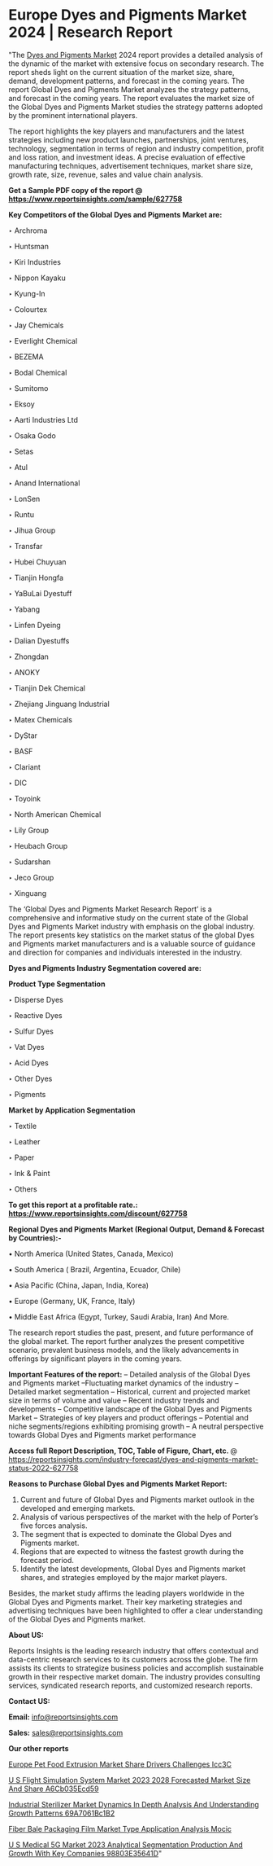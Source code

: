 # Europe Dyes and Pigments Market 2024 | Research Report

"The <a href=https://www.reportsinsights.com/sample/627758>Dyes and Pigments Market</a> 2024 report provides a detailed analysis of the dynamic of the market with extensive focus on secondary research. The report sheds light on the current situation of the market size, share, demand, development patterns, and forecast in the coming years. The report Global Dyes and Pigments Market analyzes the strategy patterns, and forecast in the coming years. The report evaluates the market size of the Global Dyes and Pigments Market studies the strategy patterns adopted by the prominent international players.

The report highlights the key players and manufacturers and the latest strategies including new product launches, partnerships, joint ventures, technology, segmentation in terms of region and industry competition, profit and loss ration, and investment ideas. A precise evaluation of effective manufacturing techniques, advertisement techniques, market share size, growth rate, size, revenue, sales and value chain analysis.

<strong>Get a Sample PDF copy of the report @ <a href=https://www.reportsinsights.com/sample/627758 style=color:#0000ff;>https://www.reportsinsights.com/sample/627758</a></strong>

<strong>Key Competitors of the Global Dyes and Pigments Market are:</strong>

‣ Archroma

‣ Huntsman

‣ Kiri Industries

‣ Nippon Kayaku

‣ Kyung-In

‣ Colourtex

‣ Jay Chemicals

‣ Everlight Chemical

‣ BEZEMA

‣ Bodal Chemical

‣ Sumitomo

‣ Eksoy

‣ Aarti Industries Ltd

‣ Osaka Godo

‣ Setas

‣ Atul

‣ Anand International

‣ LonSen

‣ Runtu

‣ Jihua Group

‣ Transfar

‣ Hubei Chuyuan

‣ Tianjin Hongfa

‣ YaBuLai Dyestuff

‣ Yabang

‣ Linfen Dyeing

‣ Dalian Dyestuffs

‣ Zhongdan

‣ ANOKY

‣ Tianjin Dek Chemical

‣ Zhejiang Jinguang Industrial

‣ Matex Chemicals

‣ DyStar

‣ BASF

‣ Clariant

‣ DIC

‣ Toyoink

‣ North American Chemical

‣ Lily Group

‣ Heubach Group

‣ Sudarshan

‣ Jeco Group

‣ Xinguang

The ‘Global Dyes and Pigments Market Research Report’ is a comprehensive and informative study on the current state of the Global Dyes and Pigments Market industry with emphasis on the global industry. The report presents key statistics on the market status of the global Dyes and Pigments market manufacturers and is a valuable source of guidance and direction for companies and individuals interested in the industry.

<strong>Dyes and Pigments Industry Segmentation covered are:</strong>

<strong>Product Type Segmentation</strong>

‣    Disperse Dyes

‣ Reactive Dyes

‣ Sulfur Dyes

‣ Vat Dyes

‣ Acid Dyes

‣ Other Dyes

‣ Pigments

<strong>Market by Application Segmentation</strong>

‣   Textile

‣ Leather

‣ Paper

‣ Ink & Paint

‣ Others

<strong>To get this report at a profitable rate.: <a href=https://www.reportsinsights.com/discount/627758 style=color:#0000ff;>https://www.reportsinsights.com/discount/627758</a></strong>

<strong>Regional Dyes and Pigments Market (Regional Output, Demand &amp; Forecast by Countries):-</strong>

• North America (United States, Canada, Mexico)

• South America ( Brazil, Argentina, Ecuador, Chile)

• Asia Pacific (China, Japan, India, Korea)

• Europe (Germany, UK, France, Italy)

• Middle East Africa (Egypt, Turkey, Saudi Arabia, Iran) And More.

The research report studies the past, present, and future performance of the global market. The report further analyzes the present competitive scenario, prevalent business models, and the likely advancements in offerings by significant players in the coming years.

<strong>Important Features of the report:</strong>
– Detailed analysis of the Global Dyes and Pigments market
–Fluctuating market dynamics of the industry
–Detailed market segmentation
– Historical, current and projected market size in terms of volume and value
– Recent industry trends and developments
– Competitive landscape of the Global Dyes and Pigments Market
– Strategies of key players and product offerings
– Potential and niche segments/regions exhibiting promising growth
– A neutral perspective towards Global Dyes and Pigments market performance

<strong>Access full Report Description, TOC, Table of Figure, Chart, etc. </strong>@   <a href=https://reportsinsights.com/industry-forecast/dyes-and-pigments-market-status-2022-627758 style=color:#0000ff;>https://reportsinsights.com/industry-forecast/dyes-and-pigments-market-status-2022-627758</a>

<strong>Reasons to Purchase Global Dyes and Pigments Market Report:</strong>
1. Current and future of Global Dyes and Pigments market outlook in the developed and emerging markets.
2. Analysis of various perspectives of the market with the help of Porter’s five forces analysis.
3. The segment that is expected to dominate the Global Dyes and Pigments market.
4. Regions that are expected to witness the fastest growth during the forecast period.
5. Identify the latest developments, Global Dyes and Pigments market shares, and strategies employed by the major market players.

Besides, the market study affirms the leading players worldwide in the Global Dyes and Pigments market. Their key marketing strategies and advertising techniques have been highlighted to offer a clear understanding of the Global Dyes and Pigments market.

<strong><strong>About US</strong>:</strong>

Reports Insights is the leading research industry that offers contextual and data-centric research services to its customers across the globe. The firm assists its clients to strategize business policies and accomplish sustainable growth in their respective market domain. The industry provides consulting services, syndicated research reports, and customized research reports.

<strong>Contact US:</strong>

<p class=><b>Email:</b> <a href=mailto:info@reportsinsights.com>info@reportsinsights.com</a></p>
<p class=><b>Sales:</b> <a href=mailto:sales@reportsinsights.com>sales@reportsinsights.com</a></p>

<strong>Our other reports</strong>

<a href=https://www.linkedin.com/pulse/europe-pet-food-extrusion-market-share-drivers-challenges-icc3c/>Europe Pet Food Extrusion Market Share Drivers Challenges Icc3C</a>

<a href=https://medium.com/@sakshi.reportsinsights/u-s-flight-simulation-system-market-2023-2028-forecasted-market-size-and-share-a6cb035ecd59>U S Flight Simulation System Market 2023 2028 Forecasted Market Size And Share A6Cb035Ecd59</a>

<a href=https://medium.com/@aaradhyashinde84758/industrial-sterilizer-market-dynamics-in-depth-analysis-and-understanding-growth-patterns-69a7061bc1b2>Industrial Sterilizer Market Dynamics In Depth Analysis And Understanding Growth Patterns 69A7061Bc1B2</a>

<a href=https://www.linkedin.com/pulse/fiber-bale-packaging-film-market-type-application-analysis-mocic/>Fiber Bale Packaging Film Market Type Application Analysis Mocic</a>

<a href=https://medium.com/@akitotamura255/u-s-medical-5g-market-2023-analytical-segmentation-production-and-growth-with-key-companies-98803e35641d>U S Medical 5G Market 2023 Analytical Segmentation Production And Growth With Key Companies 98803E35641D</a>"
